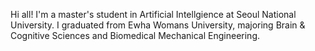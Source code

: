 Hi all!
I'm a master's student in Artificial Intellgience at Seoul National University.
I graduated from Ewha Womans University, majoring Brain & Cognitive Sciences and Biomedical Mechanical Engineering.